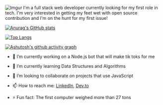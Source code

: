 ![Imgur](https://i.imgur.com/EwxmepB.png)
I'm a full stack web developer currently looking for my first role in tech. I'm very interested in getting my feet wet with open source contribution and I'm on the hunt for my first issue!



[![Anurag's GitHub stats](https://github-readme-stats.vercel.app/api?username=kadeesterline&show_icons=true)](https://github.com/anuraghazra/github-readme-stats)

[![Top Langs](https://github-readme-stats.vercel.app/api/top-langs/?username=kadeesterline)](https://github.com/anuraghazra/github-readme-stats)

[![Ashutosh's github activity graph](https://activity-graph.herokuapp.com/graph?username=kadeesterline&theme=minimal)](https://github.com/ashutosh00710/github-readme-activity-graph)

- 🔭 I’m currently working on a Node.js bot that will make tik toks for me

- 🌱 I’m currently learning Data Structures and Algorithms

- 👯 I’m looking to collaborate on projects that use JavaScript

- 📫 How to reach me: [LinkedIn](https://www.linkedin.com/in/kade-esterline/), [Dev.to](https://dev.to/kadeesterline)

- ⚡ Fun fact: The first computer weighed more than 27 tons







<!--
**kadeesterline/kadeesterline** is a ✨ _special_ ✨ repository because its `README.md` (this file) appears on your GitHub profile.

Here are some ideas to get you started:

- 🔭 I’m currently working on ...
- 🌱 I’m currently learning ...
- 👯 I’m looking to collaborate on ...
- 🤔 I’m looking for help with ...
- 💬 Ask me about ...
- 📫 How to reach me: ...
- 😄 Pronouns: ...
- ⚡ Fun fact: ...
-->
